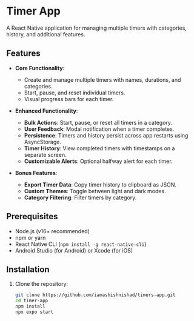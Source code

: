 # Timer App

A React Native application for managing multiple timers with categories, history, and additional features.

## Features
- **Core Functionality**:
  - Create and manage multiple timers with names, durations, and categories.
  - Start, pause, and reset individual timers.
  - Visual progress bars for each timer.

- **Enhanced Functionality**:
  - **Bulk Actions**: Start, pause, or reset all timers in a category.
  - **User Feedback**: Modal notification when a timer completes.
  - **Persistence**: Timers and history persist across app restarts using AsyncStorage.
  - **Timer History**: View completed timers with timestamps on a separate screen.
  - **Customizable Alerts**: Optional halfway alert for each timer.

- **Bonus Features**:
  - **Export Timer Data**: Copy timer history to clipboard as JSON.
  - **Custom Themes**: Toggle between light and dark modes.
  - **Category Filtering**: Filter timers by category.

## Prerequisites
- Node.js (v16+ recommended)
- npm or yarn
- React Native CLI (`npm install -g react-native-cli`)
- Android Studio (for Android) or Xcode (for iOS)

## Installation
1. Clone the repository:
   ```bash
   git clone https://github.com/iamashishnishad/timers-app.git
   cd timer-app
   npm install
   npx expo start

